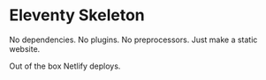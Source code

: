 # Eleventy Skeleton

No dependencies. No plugins. No preprocessors. Just make a static website.

Out of the box Netlify deploys.
